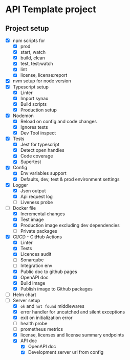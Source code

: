 # API Template project

## Project setup

- [x] npm scripts for 
  - [x] prod
  - [x] start, watch
  - [x] build, clean
  - [x] test, test:watch
  - [x] lint
  - [x] license, license:report
- [x] nvm setup for node version
- [x] Typescript setup
  - [x] Linter
  - [x] Import synax
  - [x] Build scripts
  - [x] Production setup
- [x] Nodemon
  - [x] Reload on config and code changes
  - [x] Ignores tests
  - [x] Dev Tool inspect
- [x] Tests
  - [x] Jest for typescript
  - [x] Detect open handles
  - [x] Code coverage
  - [x] Supertest
- [x] Config
  - [x] Env variables support
  - [x] Defaults, dev, test & prod environment settings  
- [x] Logger
  - [x] Json output
  - [x] Api request log
  - [ ] Liveness probe
- [ ] Docker file
  - [x] Incremental changes
  - [x] Test image
  - [x] Production image excluding dev dependencies
  - [ ] Private packages
- [x] CI/CD - GitHub Actions
  - [x] Linter
  - [x] Tests
  - [x] Licences audit
  - [ ] Sonarqube
  - [ ] Integration env
  - [x] Public doc to github pages
  - [x] OpenAPI doc
  - [x] Build image
  - [x] Publish image to Github packages
- [ ] Helm chart
- [ ] Server setup
  - [x] `ok` and `not found` middlewares
  - [x] error handler for uncatched and silent exceptions
  - [x] exit on initialization error
  - [ ] health probe
  - [ ] prometheus metrics
  - [x] license, licenses and license summary endpoints
  - [x] API doc
    - [x] OpenAPI doc
    - [x] Development server url from config
